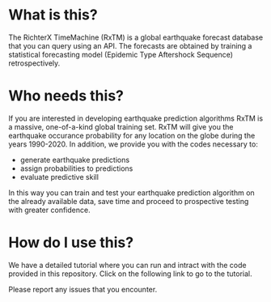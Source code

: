 # What is this?
The RichterX TimeMachine (RxTM) is a global earthquake forecast database that you can query using an API. The forecasts are obtained by training a statistical forecasting model (Epidemic Type Aftershock Sequence) retrospectively.

# Who needs this?
If you are interested in developing earthquake prediction algorithms RxTM is a massive, one-of-a-kind global training set. RxTM will give you the earthquake occurance probability for any location on the globe during the years 1990-2020. In addition, we provide you with the codes necessary to:
- generate earthquake predictions
- assign probabilities to predictions
- evaluate predictive skill

In this way you can train and test your earthquake prediction algorithm on the already available data, save time and proceed to prospective testing with greater confidence.

# How do I use this?
We have a detailed tutorial where you can run and intract with the code provided in this repository.
Click on the following link to go to the tutorial.

Please report any issues that you encounter.


